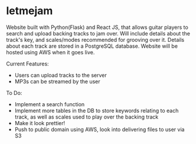 # letmejam

Website built with Python(Flask) and React JS, that allows guitar players to search and upload backing tracks to jam over. Will include details about the track's key, and scales/modes recommended for grooving over it. Details about each track are stored in a PostgreSQL database. Website will be hosted using AWS when it goes live.

Current Features:
* Users can upload tracks to the server
* MP3s can be streamed by the user

To Do:
* Implement a search function
* Implement more tables in the DB to store keywords relating to each track, as well as scales used to play over the backing track
* Make it look prettier!
* Push to public domain using AWS, look into delivering files to user via S3
